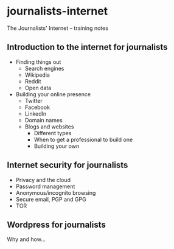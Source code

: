 journalists-internet
====================

The Journalists' Internet – training notes

## Introduction to the internet for journalists

   * Finding things out
      * Search engines
      * Wikipedia
      * Reddit
      * Open data
   * Building your online presence
      * Twitter
      * Facebook
      * LinkedIn
      * Domain names
      * Blogs and websites 
         * Different types
         * When to get a professional to build one
         * Building your own


## Internet security for journalists


   * Privacy and the cloud
   * Password management
   * Anonymous/incognito browsing
   * Secure email, PGP and GPG
   * TOR


## Wordpress for journalists

Why and how...
